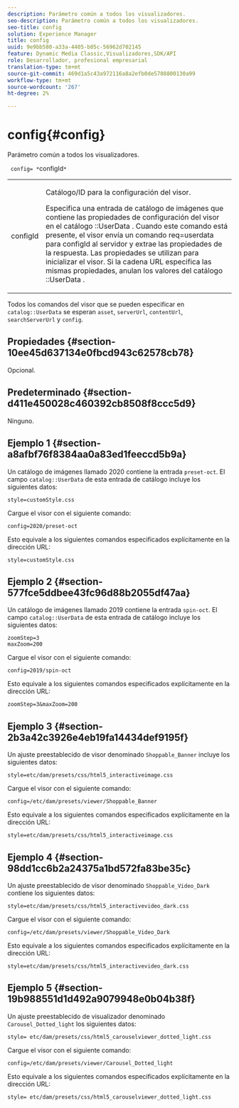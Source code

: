 ```yaml
---
description: Parámetro común a todos los visualizadores.
seo-description: Parámetro común a todos los visualizadores.
seo-title: config
solution: Experience Manager
title: config
uuid: 9e9bb580-a33a-4405-b05c-56962d702145
feature: Dynamic Media Classic,Visualizadores,SDK/API
role: Desarrollador, profesional empresarial
translation-type: tm+mt
source-git-commit: 469d1a5c43a972116a8a2efb0de5708800130a99
workflow-type: tm+mt
source-wordcount: '267'
ht-degree: 2%

---
```



# config{#config}

Parámetro común a todos los visualizadores.

` config= *`configId`*`

<table id="table_9B98C97485DD4DEB8A6ECBCE8DF6B886"> 
 <tbody> 
  <tr> 
   <td colname="col1"> <p> <span class="codeph"> <span class="varname"> configId  </span> </span> </p> </td> 
   <td colname="col2"> <p>Catálogo/ID para la configuración del visor. </p> <p> Especifica una entrada de catálogo de imágenes que contiene las propiedades de configuración del visor en el catálogo <span class="codeph">::UserData </span>. Cuando este comando está presente, el visor envía un comando <span class="codeph"> req=userdata </span> para <span class="codeph"> configId </span> al servidor y extrae las propiedades de la respuesta. Las propiedades se utilizan para inicializar el visor. Si la cadena URL especifica las mismas propiedades, anulan los valores del catálogo <span class="codeph">::UserData </span>. </p> </td> 
  </tr> 
 </tbody> 
</table>

Todos los comandos del visor que se pueden especificar en `catalog::UserData` se esperan `asset`, `serverUrl`, `contentUrl`, `searchServerUrl` y `config`.

## Propiedades {#section-10ee45d637134e0fbcd943c62578cb78}

Opcional.

## Predeterminado {#section-d411e450028c460392cb8508f8ccc5d9}

Ninguno.

## Ejemplo 1 {#section-a8afbf76f8384aa0a83ed1feeccd5b9a}

Un catálogo de imágenes llamado 2020 contiene la entrada `preset-oct`. El campo `catalog::UserData` de esta entrada de catálogo incluye los siguientes datos:

```
style=customStyle.css
```

Cargue el visor con el siguiente comando:

```
config=2020/preset-oct
```

Esto equivale a los siguientes comandos especificados explícitamente en la dirección URL:

```
style=customStyle.css
```

## Ejemplo 2 {#section-577fce5ddbee43fc96d88b2055df47aa}

Un catálogo de imágenes llamado 2019 contiene la entrada `spin-oct`. El campo `catalog::UserData` de esta entrada de catálogo incluye los siguientes datos:

```
zoomStep=3 
maxZoom=200
```

Cargue el visor con el siguiente comando:

```
config=2019/spin-oct
```

Esto equivale a los siguientes comandos especificados explícitamente en la dirección URL:

```
zoomStep=3&maxZoom=200
```

## Ejemplo 3 {#section-2b3a42c3926e4eb19fa14434def9195f}

Un ajuste preestablecido de visor denominado `Shoppable_Banner` incluye los siguientes datos:

```
style=etc/dam/presets/css/html5_interactiveimage.css
```

Cargue el visor con el siguiente comando:

```
config=/etc/dam/presets/viewer/Shoppable_Banner
```

Esto equivale a los siguientes comandos especificados explícitamente en la dirección URL:

`style=etc/dam/presets/css/html5_interactiveimage.css`

## Ejemplo 4 {#section-98dd1cc6b2a24375a1bd572fa83be35c}

Un ajuste preestablecido de visor denominado `Shoppable_Video_Dark` contiene los siguientes datos:

```
style=etc/dam/presets/css/html5_interactivevideo_dark.css
```

Cargue el visor con el siguiente comando:

```
config=/etc/dam/presets/viewer/Shoppable_Video_Dark
```

Esto equivale a los siguientes comandos especificados explícitamente en la dirección URL:

```
style=etc/dam/presets/css/html5_interactivevideo_dark.css
```

## Ejemplo 5 {#section-19b988551d1d492a9079948e0b04b38f}

Un ajuste preestablecido de visualizador denominado `Carousel_Dotted_light` los siguientes datos:

```
style= etc/dam/presets/css/html5_carouselviewer_dotted_light.css
```

Cargue el visor con el siguiente comando:

```
config=/etc/dam/presets/viewer/Carousel_Dotted_light
```

Esto equivale a los siguientes comandos especificados explícitamente en la dirección URL:

```
style= etc/dam/presets/css/html5_carouselviewer_dotted_light.css
```

